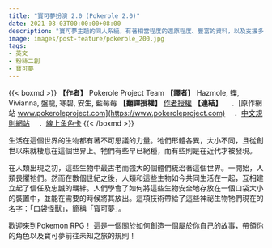 ```yaml
---
title: "寶可夢扮演 2.0 (Pokerole 2.0)"
date: 2021-08-03T00:00:00+08:00
description: "寶可夢主題的同人系統，有著相當程度的還原程度、豐富的資料，以及支援多種冒險風格的框架。"
image: images/post-feature/pokerole_200.jpg
tags: 
- 英文
- 粉絲二創
- 寶可夢
---
```

{{< boxmd >}}
**【作者】** Pokerole Project Team
**【譯者】** Hazmole, 蝶, Vivianna, 盤龍, 寒碧, 安生, 藍莓莓
**【翻譯授權】** [作者授權](https://cdn.discordapp.com/attachments/432908684457410560/432973778251808770/unknown.png)
**【連結】**
　．[原作網站 www.pokeroleproject.com](https://www.pokeroleproject.com)
　．[中文規則網站](https://hazmole.github.io/PokeRole/)
　．[線上角色卡](https://docs.google.com/spreadsheets/d/1IQGBW50eJtib8fq7IgLVlzFxzwfhNs-5cpjy0WOu9XI/edit?usp=sharing)
{{< /boxmd >}}

生活在這個世界的生物都有著不可思議的力量。牠們形體各異，大小不同，且從創世以來就棲息在這個世界上。牠們有些早已絕種，而有些則是在近代才被發現。

在人類出現之初，這些生物中最古老而強大的個體們統治著這個世界。一開始，人類畏懼牠們。然而在數個世紀之後，人類和這些生物如今共同生活在一起，互相建立起了信任及忠誠的羈絆。人們學會了如何將這些生物安全地存放在一個口袋大小的裝置中，並能在需要的時候將其放出。這項技術帶給了這些神祕生物牠們現在的名字：「口袋怪獸」，簡稱「寶可夢」。

歡迎來到Pokemon RPG！
這是一個關於如何創造一個屬於你自己的故事，帶領你的角色以及寶可夢前往未知之旅的規則！
